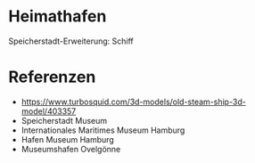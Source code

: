 # Heimathafen
Speicherstadt-Erweiterung: Schiff

# Referenzen
* https://www.turbosquid.com/3d-models/old-steam-ship-3d-model/403357
* Speicherstadt Museum
* Internationales Maritimes Museum Hamburg
* Hafen Museum Hamburg
* Museumshafen Ovelgönne
